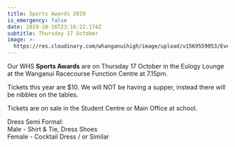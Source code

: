 ```yaml
---
title: Sports Awards 2019
is_emergency: false
date: 2019-10-16T23:16:22.174Z
subtitle: Thursday 17 October
image: >-
  https://res.cloudinary.com/whanganuihigh/image/upload/v1569559053/Events/Sports-1.jpg
---
```

Our WHS **Sports Awards** are on Thursday 17 October in the Eulogy Lounge at the Wanganui Racecourse Function Centre at 7.15pm.  

Tickets this year are $10. We will NOT be having a supper, instead there will be nibbles on the tables.  

Tickets are on sale in the Student Centre or Main Office at school.  

Dress Semi Formal:  
Male - Shirt & Tie, Dress Shoes  
Female - Cocktail Dress / or Similar

